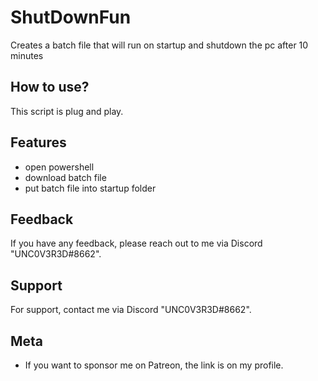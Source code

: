
# ShutDownFun
Creates a batch file that will run on startup and shutdown the pc after 10 minutes

## How to use?

This script is plug and play.


## Features

- open powershell
- download batch file
- put batch file into startup folder

## Feedback

If you have any feedback, please reach out to me via Discord "UNC0V3R3D#8662".






## Support

For support, contact me via  Discord "UNC0V3R3D#8662".


## Meta


- If you want to sponsor me on Patreon, the link is on my profile.


